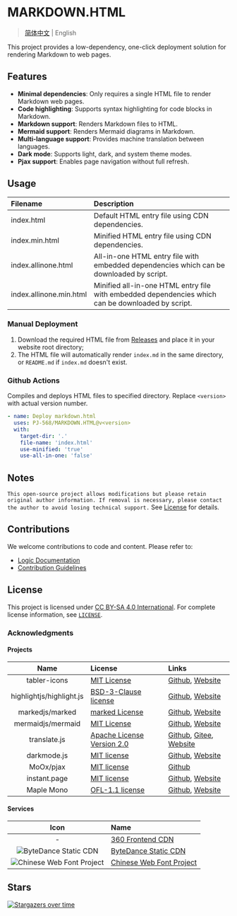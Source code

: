 # MARKDOWN.HTML

> [简体中文](README.md) | English

This project provides a low-dependency, one-click deployment solution for rendering Markdown to web pages.

## Features

- **Minimal dependencies**: Only requires a single HTML file to render Markdown web pages.
- **Code highlighting**: Supports syntax highlighting for code blocks in Markdown.
- **Markdown support**: Renders Markdown files to HTML.
- **Mermaid support**: Renders Mermaid diagrams in Markdown.
- **Multi-language support**: Provides machine translation between languages.
- **Dark mode**: Supports light, dark, and system theme modes.
- **Pjax support**: Enables page navigation without full refresh.

## Usage

| Filename | Description |
| :----- | :--- |
| index.html | Default HTML entry file using CDN dependencies. |
| index.min.html | Minified HTML entry file using CDN dependencies. |
| index.allinone.html | All-in-one HTML entry file with embedded dependencies which can be downloaded by script. |
| index.allinone.min.html | Minified all-in-one HTML entry file with embedded dependencies which can be downloaded by script. |

### Manual Deployment

1. Download the required HTML file from [Releases](https://github.com/PJ-568/MARKDOWN.HTML/releases) and place it in your website root directory;
2. The HTML file will automatically render `index.md` in the same directory, or `README.md` if `index.md` doesn't exist.

### Github Actions

Compiles and deploys HTML files to specified directory. Replace `<version>` with actual version number.

```yaml
- name: Deploy markdown.html
  uses: PJ-568/MARKDOWN.HTML@v<version>
  with:
    target-dir: '.'
    file-name: 'index.html'
    use-minified: 'true'
    use-all-in-one: 'false'
```

## Notes

`This open-source project allows modifications but please retain original author information. If removal is necessary, please contact the author to avoid losing technical support.` See [License](#license) for details.

## Contributions

We welcome contributions to code and content. Please refer to:

- [Logic Documentation](doc/logic.md)
- [Contribution Guidelines](CONTRIBUTING.md)

## License

This project is licensed under [CC BY-SA 4.0 International](https://creativecommons.org/licenses/by-sa/4.0/). For complete license information, see [`LICENSE`](LICENSE).

### Acknowledgments

#### Projects

|Name|License|Links|
|:-:|:--|:--|
|tabler-icons|[MIT License](//mit-license.org)|[Github](https://github.com/tabler/tabler-icons), [Website](https://tabler.io/icons)|
|highlightjs/highlight.js|[BSD-3-Clause license](https://github.com/highlightjs/highlight.js/raw/refs/heads/main/LICENSE)|[Github](https://github.com/highlightjs/highlight.js), [Website](https://highlightjs.org)|
|markedjs/marked|[marked License](https://github.com/markedjs/marked/blob/master/LICENSE.md)|[Github](https://github.com/markedjs/marked), [Website](https://marked.js.org)|
|mermaidjs/mermaid|[MIT License](https://github.com/mermaid-js/mermaid/blob/develop/LICENSE)|[Github](https://github.com/mermaid-js/mermaid), [Website](https://mermaid.js.org)|
|translate.js|[Apache License Version 2.0](http://www.apache.org/licenses/LICENSE-2.0)|[Github](https://github.com/xnx3/translate), [Gitee](https://gitee.com/mail_osc/translate), [Website](https://translate.zvo.cn)|
|darkmode.js|[MIT license](//mit-license.org)|[Github](https://github.com/sandoche/Darkmode.js), [Website](https://darkmodejs.learn.uno)|
|MoOx/pjax|[MIT license](//mit-license.org)|[Github](https://github.com/MoOx/pjax)|
|instant.page|[MIT license](//mit-license.org)|[Github](https://github.com/instantpage/instant.page), [Website](https://instant.page)|
|Maple Mono|[OFL-1.1 license](https://openfontlicense.org/open-font-license-official-text/)|[Github](https://github.com/subframe7536/maple-font), [Website](https://font.subf.dev)|

#### Services

|Icon|Name|
|:-:|:--|
|-|[360 Frontend CDN](https://cdn.baomitu.com/)|
|![ByteDance Static CDN](https://cdn.bytedance.com/src/res/logo.svg)|[ByteDance Static CDN](https://cdn.bytedance.com/)|
|![Chinese Web Font Project](https://chinese-font.netlify.app/favicon.ico)|[Chinese Web Font Project](https://chinese-font.netlify.app)|

## Stars

[![Stargazers over time](https://starchart.cc/PJ-568/MARKDOWN.HTML.svg?variant=adaptive)](https://starchart.cc/PJ-568/MARKDOWN.HTML)

